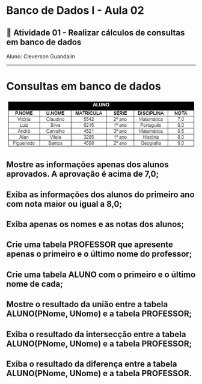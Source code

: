 # Banco de Dados I - Aula 02
## 📄 Atividade 01 - Realizar cálculos de consultas em banco de dados
Aluno: Cleverson Guandalin

---
# Consultas em banco de dados

![Imagem do banco de dados](/05_Banco_De_Dados_I/Imagem01_Atividade04_BancoDeDadosI.png)


## Mostre as informações apenas dos alunos aprovados. A aprovação é acima de 7,0;

## Exiba as informações dos alunos do primeiro ano com nota maior ou igual a 8,0;

## Exiba apenas os nomes e as notas dos alunos;

## Crie uma tabela PROFESSOR que apresente apenas o primeiro e o último nome do professor;

## Crie uma tabela ALUNO com o primeiro e o último nome de cada;

## Mostre o resultado da união entre a tabela ALUNO(PNome, UNome) e a tabela PROFESSOR;

## Exiba o resultado da intersecção entre a tabela ALUNO(PNome, UNome) e a tabela PROFESSOR;

## Exiba o resultado da diferença entre a tabela ALUNO(PNome, UNome) e a tabela PROFESSOR. 